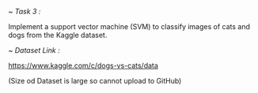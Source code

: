 ~ *Task 3 :*

Implement a support vector machine (SVM) to classify images of cats and dogs from the Kaggle dataset.

~ *Dataset Link :*

https://www.kaggle.com/c/dogs-vs-cats/data

(Size od Dataset is large so cannot upload to GitHub)

